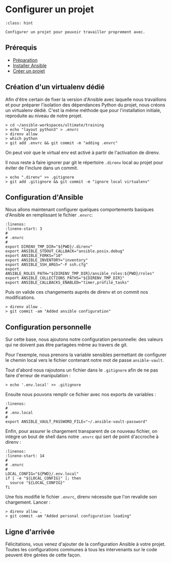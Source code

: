 # Configurer un projet

```{admonition} Objectif
:class: hint

Configurer un projet pour pouvoir travailler proprement avec.
```

## Prérequis

* [Préparation](/exercises/prerequisites.md)
* [Installer Ansible](ex00-install.md)
* [Créer un projet](ex01-project.md)

## Création d'un virtualenv dédié

Afin d'être certain de fixer la version d'Ansible avec laquelle nous travaillons et pour préparer
l'isolation des dépendances Python du projet, nous créons un virtualenv dédié. C'est la même méthode que pour 
l'installation initiale, reproduite au niveau de notre projet.

```{code-block}
> cd ~/ansible-workspaces/ultimate/training
> echo "layout python3" > .envrc
> direnv allow
> which python
> git add .envrc && git commit -m "adding .envrc"
```

On peut voir que le virtual env est activé à partir de l'activation de direnv.

Il nous reste à faire ignorer par git le répertoire `.direnv` local au projet pour éviter de l'inclure dans un commit.

```{code-block}
> echo ".direnv" >> .gitignore
> git add .gitignore && git commit -m "ignore local virtualenv"
```

## Configuration d'Ansible

Nous allons maintenant configurer quelques comportements basiques d'Ansible en remplissant le fichier `.envrc`:

```{code-block}
:linenos:
:lineno-start: 3
#
# .envrc
#
export DIRENV_TMP_DIR="${PWD}/.direnv"
export ANSIBLE_STDOUT_CALLBACK="ansible.posix.debug"
export ANSIBLE_FORKS="10"
export ANSIBLE_INVENTORY="inventory"
export ANSIBLE_SSH_ARGS="-F ssh.cfg"
export ANSIBLE_ROLES_PATH="${DIRENV_TMP_DIR}/ansible_roles:${PWD}/roles"
export ANSIBLE_COLLECTIONS_PATHS="${DIRENV_TMP_DIR}"
export ANSIBLE_CALLBACKS_ENABLED="timer,profile_tasks"
```

Puis on valide ces changements auprès de direnv et on commit nos modifications.

```{code-block}
> direnv allow .
> git commit -am "Added ansible configuration"
```

## Configuration personnelle

Sur cette base, nous ajoutons notre configuration personnelle: des valeurs qui ne doivent pas être partagées
même au travers de git. 

Pour l'exemple, nous prenons la variable sensibles permettant de configurer le chemin local vers 
le fichier contenant notre mot de passe `ansible-vault`.

Tout d'abord nous rajoutons un fichier dans le `.gitignore` afin de ne pas faire d'erreur de manipulation :

```{code-block}
> echo '.env.local' >> .gitignore
```

Ensuite nous pouvons remplir ce fichier avec nos exports de variables :

```{code-block}
:linenos:
#
# .env.local
#
export ANSIBLE_VAULT_PASSWORD_FILE="~/.ansible-vault-password"
```

Enfin, pour assurer le chargement transparent de ce nouveau fichier, on intègre un bout de shell dans notre 
`.envrc` qui sert de point d'accroche à direnv :

```{code-block}
:linenos:
:lineno-start: 14
#
# .envrc
#
LOCAL_CONFIG="${PWD}/.env.local"
if [ -e "${LOCAL_CONFIG}" ]; then
  source "${LOCAL_CONFIG}"
fi
```

Une fois modifié le fichier `.envrc`, direnv nécessite que l'on revalide son chargement. Lancer :

```{code-block}
> direnv allow .
> git commit -am "Added personal configuration loading"
```

## Ligne d'arrivée

Félicitations, vous venez d'ajouter de la configuration Ansible à votre projet. 
Toutes les configurations communes à tous les intervenants sur le code peuvent être gérées de cette façon.
